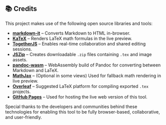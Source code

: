 ## 📚 Credits

This project makes use of the following open source libraries and tools:

- **[markdown-it](https://github.com/markdown-it/markdown-it)** – Converts Markdown to HTML in-browser.
- **[KaTeX](https://katex.org/)** – Renders LaTeX math formulas in the live preview.
- **[TogetherJS](https://togetherjs.com/)** – Enables real-time collaboration and shared editing sessions.
- **[JSZip](https://stuk.github.io/jszip/)** – Creates downloadable `.zip` files containing `.tex` and image assets.
- **[pandoc-wasm](https://github.com/wasmerio/pandoc-wasm)** – WebAssembly build of Pandoc for converting between Markdown and LaTeX.
- **[MathJax](https://www.mathjax.org/)** – (Optional in some views) Used for fallback math rendering in live preview.
- **[Overleaf](https://www.overleaf.com/)** – Suggested LaTeX platform for compiling exported `.tex` projects.
- **[GitHub Pages](https://pages.github.com/)** – Used for hosting the live web version of this tool.

Special thanks to the developers and communities behind these technologies for enabling this tool to be fully browser-based, collaborative, and user-friendly.
